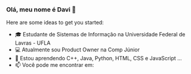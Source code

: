 ### Olá, meu nome é Davi 👋



Here are some ideas to get you started:

- 🎓 Estudante de Sistemas de Informação na Universidade Federal de Lavras - UFLA
- 💻 Atualmente sou Product Owner na Comp Júnior
- 🌱 Estou aprendendo C++, Java, Python, HTML, CSS e JavaScript ...
- 📫 Você pode me encontrar em:
